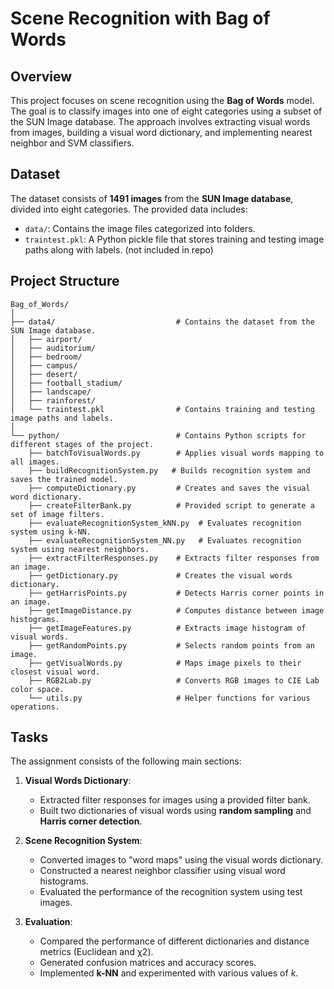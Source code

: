 # Scene Recognition with Bag of Words

## Overview

This project focuses on scene recognition using the **Bag of Words** model. The goal is to classify images into one of eight categories using a subset of the SUN Image database. The approach involves extracting visual words from images, building a visual word dictionary, and implementing nearest neighbor and SVM classifiers.

## Dataset

The dataset consists of **1491 images** from the **SUN Image database**, divided into eight categories. The provided data includes:

- `data/`: Contains the image files categorized into folders.
- `traintest.pkl`: A Python pickle file that stores training and testing image paths along with labels.
(not included in repo)

## Project Structure
```
Bag_of_Words/
│
├── data4/                           # Contains the dataset from the SUN Image database.
│   ├── airport/
│   ├── auditorium/
│   ├── bedroom/
│   ├── campus/
│   ├── desert/
│   ├── football_stadium/
│   ├── landscape/
│   ├── rainforest/
│   └── traintest.pkl                # Contains training and testing image paths and labels.
│
└── python/                          # Contains Python scripts for different stages of the project.
    ├── batchToVisualWords.py        # Applies visual words mapping to all images.
    ├── buildRecognitionSystem.py   # Builds recognition system and saves the trained model.
    ├── computeDictionary.py         # Creates and saves the visual word dictionary.
    ├── createFilterBank.py          # Provided script to generate a set of image filters.
    ├── evaluateRecognitionSystem_kNN.py  # Evaluates recognition system using k-NN.
    ├── evaluateRecognitionSystem_NN.py   # Evaluates recognition system using nearest neighbors.
    ├── extractFilterResponses.py    # Extracts filter responses from an image.
    ├── getDictionary.py             # Creates the visual words dictionary.
    ├── getHarrisPoints.py           # Detects Harris corner points in an image.
    ├── getImageDistance.py          # Computes distance between image histograms.
    ├── getImageFeatures.py          # Extracts image histogram of visual words.
    ├── getRandomPoints.py           # Selects random points from an image.
    ├── getVisualWords.py            # Maps image pixels to their closest visual word.
    ├── RGB2Lab.py                   # Converts RGB images to CIE Lab color space.
    └── utils.py                     # Helper functions for various operations.
```

## Tasks

The assignment consists of the following main sections:

1. **Visual Words Dictionary**:
   - Extracted filter responses for images using a provided filter bank.
   - Built two dictionaries of visual words using **random sampling** and **Harris corner detection**.

2. **Scene Recognition System**:
   - Converted images to "word maps" using the visual words dictionary.
   - Constructed a nearest neighbor classifier using visual word histograms.
   - Evaluated the performance of the recognition system using test images.

3. **Evaluation**:
   - Compared the performance of different dictionaries and distance metrics (Euclidean and χ2).
   - Generated confusion matrices and accuracy scores.
   - Implemented **k-NN** and experimented with various values of *k*.
